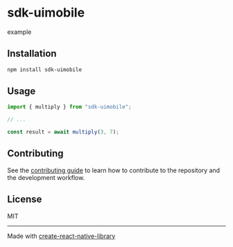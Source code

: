# sdk-uimobile
example
## Installation

```sh
npm install sdk-uimobile
```

## Usage

```js
import { multiply } from "sdk-uimobile";

// ...

const result = await multiply(3, 7);
```

## Contributing

See the [contributing guide](CONTRIBUTING.md) to learn how to contribute to the repository and the development workflow.

## License

MIT

---

Made with [create-react-native-library](https://github.com/callstack/react-native-builder-bob)
